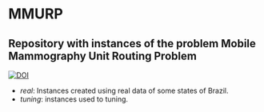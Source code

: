# MMURP

Repository with instances of the problem Mobile Mammography Unit Routing Problem
---
[![DOI](https://zenodo.org/badge/628025960.svg)](https://zenodo.org/badge/latestdoi/628025960)


- _real_: Instances created using real data of some states of Brazil.
- _tuning_: instances used to tuning.
